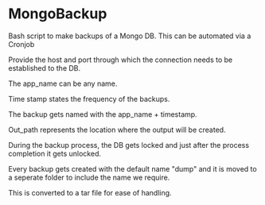 # MongoBackup
Bash script to make backups of a Mongo DB. This can be automated via a Cronjob

Provide the host and port through which the connection needs to be established to the DB.

The app_name can be any name.

Time stamp states the frequency of the backups.

The backup gets named with the app_name + timestamp.

Out_path represents the location where the output will be created.

During the backup process, the DB gets locked and just after the process completion it gets unlocked.

Every backup gets created with the default name "dump" and it is moved to a seperate folder to include the name we require.

This is converted to a tar file for ease of handling.
